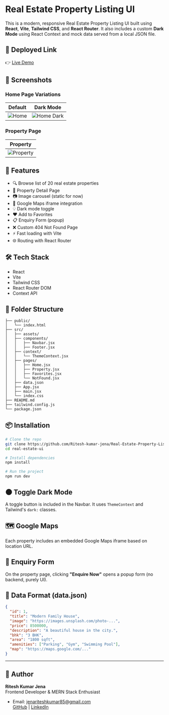 # Real Estate Property Listing UI

This is a modern, responsive Real Estate Property Listing UI built using **React**, **Vite**, **Tailwind CSS**, and **React Router**. It also includes a custom **Dark Mode** using React Context and mock data served from a local JSON file.

## 🔗 Deployed Link

👉 [Live Demo](https://monumental-cobbler-1a76b5.netlify.app/)

## 📸 Screenshots

### Home Page Variations

| Default | Dark Mode |
|---------|-----------|
| ![Home](https://res.cloudinary.com/dy9gltg7s/image/upload/v1760206658/Screenshot_2025-10-11_234140_xnacfm.png) | ![Home Dark](https://res.cloudinary.com/dy9gltg7s/image/upload/v1760206729/Screenshot_2025-10-11_234226_qantaw.png) |

### Property Page

| Property |
|--------|
| ![Property](https://res.cloudinary.com/dy9gltg7s/image/upload/v1760206790/Screenshot_2025-10-11_234340_jz3mhn.png) |


## 🚀 Features

- 🔍 Browse list of 20 real estate properties
- 🏡 Property Detail Page
- 📷 Image carousel (static for now)
- 📍 Google Maps iframe integration
- 💡 Dark mode toggle
- ❤️ Add to Favorites
- 📋 Enquiry Form (popup)
- ❌ Custom 404 Not Found Page
- ⚡ Fast loading with Vite
- 🌐 Routing with React Router

## 🛠 Tech Stack

- React
- Vite
- Tailwind CSS
- React Router DOM
- Context API

## 📁 Folder Structure

```
├── public/
│   └── index.html
├── src/
│   ├── assets/
│   ├── components/
│   │   ├── Navbar.jsx
│   │   ├── Footer.jsx
│   ├── context/
│   │   └── ThemeContext.jsx
│   ├── pages/
│   │   ├── Home.jsx
│   │   ├── Property.jsx
│   │   ├── Favorites.jsx
│   │   └── NotFound.jsx
│   ├── data.json
│   ├── App.jsx
│   ├── main.jsx
│   └── index.css
├── README.md
├── tailwind.config.js
└── package.json
```

## 📦 Installation

```bash
# Clone the repo
git clone https://github.com/Ritesh-kumar-jena/Real-Estate-Property-Listing-UI.git
cd real-estate-ui

# Install dependencies
npm install

# Run the project
npm run dev
```

## 🌑 Toggle Dark Mode

A toggle button is included in the Navbar. It uses `ThemeContext` and Tailwind's `dark:` classes.

## 🗺 Google Maps

Each property includes an embedded Google Maps iframe based on location URL.

## 💌 Enquiry Form

On the property page, clicking **"Enquire Now"** opens a popup form (no backend, purely UI).

## 📃 Data Format (data.json)

```json
{
  "id": 1,
  "title": "Modern Family House",
  "image": "https://images.unsplash.com/photo-...",
  "price": 8500000,
  "description": "A beautiful house in the city.",
  "bhk": "3 BHK",
  "area": "1800 sqft",
  "amenities": ["Parking", "Gym", "Swimming Pool"],
  "map": "https://maps.google.com/..."
}
```

---

## 💼 Author

**Ritesh Kumar Jena**  
Frontend Developer & MERN Stack Enthusiast 
- Email: jenariteshkumar85@gmail.com  
[GitHub](https://github.com/Ritesh-kumar-jena) | [LinkedIn](http://www.linkedin.com/in/ritesh-kumar-jena-aa6407270)

